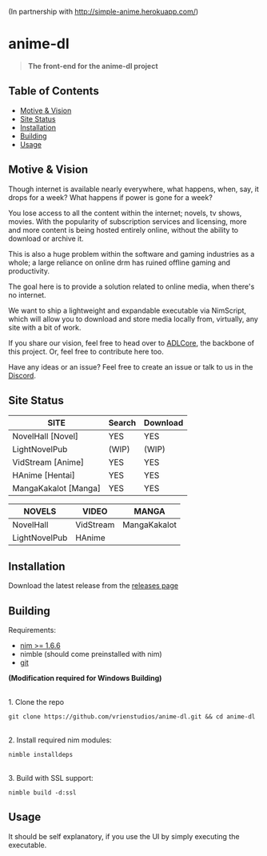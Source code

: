 (In partnership with http://simple-anime.herokuapp.com/)

# anime-dl
> <strong>The front-end for the anime-dl project</strong>
## Table of Contents
- [Motive & Vision](#motive--vision)
- [Site Status](#site-status)
- [Installation](#installation)
- [Building](#building)
- [Usage](#usage)

## Motive & Vision
Though internet is available nearly everywhere, what happens, when, say, it drops for a week? 
What happens if power is gone for a week?

You lose access to all the content within the internet; novels, tv shows, movies.
With the popularity of subscription services and licensing, more and more content is being hosted entirely online, without the ability to download or archive it.

This is also a huge problem within the software and gaming industries as a whole;
a large reliance on online drm has ruined offline gaming and productivity.

The goal here is to provide a solution related to online media, when there's no internet.

We want to ship a lightweight and expandable executable via NimScript, 
which will allow you to download and store media locally from, virtually, any site with a bit of work.

If you share our vision, feel free to head over to [ADLCore](https://github.com/vrienstudios/ADLCore), the backbone of this project. Or, feel free to contribute here too.

Have any ideas or an issue? Feel free to create an issue or talk to us in the [Discord](https://discord.gg/WYTxbt2).
## Site Status

| SITE                 | Search | Download |
|----------------------|--------|----------|
| NovelHall [Novel]    | YES    | YES      |
| LightNovelPub        | (WIP)  | (WIP)    |
| VidStream [Anime]    | YES    | YES      |
| HAnime [Hentai]      | YES    | YES      |
| MangaKakalot [Manga] | YES    | YES      |

| NOVELS        | VIDEO     | MANGA         |
|---------------|-----------|---------------|
| NovelHall     | VidStream | MangaKakalot  |
| LightNovelPub | HAnime    |               |

## Installation
Download the latest release from the [releases page](https://github.com/vrienstudios/anime-dl/releases)

## Building
Requirements:
* [nim >= 1.6.6](https://nim-lang.org/install.html)
* nimble (should come preinstalled with nim)
* [git](https://git-scm.com/)

<strong>(Modification required for Windows Building)</strong>

<br>1. Clone the repo<br>
```
git clone https://github.com/vrienstudios/anime-dl.git && cd anime-dl
```
<br>2. Install required nim modules:<br>
```
nimble installdeps
```
<br>3. Build with SSL support:<br>
```
nimble build -d:ssl
```
## Usage
It should be self explanatory, if you use the UI by simply executing the executable.
